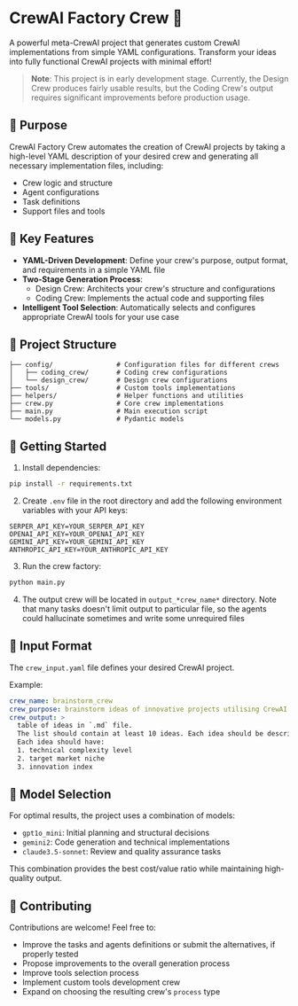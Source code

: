 # CrewAI Factory Crew 🚀

A powerful meta-CrewAI project that generates custom CrewAI implementations from simple YAML configurations. Transform
your ideas into fully functional CrewAI projects with minimal effort!

> **Note**: This project is in early development stage. Currently, the Design Crew produces fairly usable results, but
> the Coding Crew's output requires significant improvements before production usage.

## 🎯 Purpose

CrewAI Factory Crew automates the creation of CrewAI projects by taking a high-level YAML description of your desired
crew and generating all necessary implementation files, including:

- Crew logic and structure
- Agent configurations
- Task definitions
- Support files and tools

## 🌟 Key Features

- **YAML-Driven Development**: Define your crew's purpose, output format, and requirements in a simple YAML file
- **Two-Stage Generation Process**:
    - Design Crew: Architects your crew's structure and configurations
    - Coding Crew: Implements the actual code and supporting files
- **Intelligent Tool Selection**: Automatically selects and configures appropriate CrewAI tools for your use case

## 📁 Project Structure

```
├── config/                # Configuration files for different crews
│   ├── coding_crew/       # Coding crew configurations
│   └── design_crew/       # Design crew configurations
├── tools/                 # Custom tools implementations
├── helpers/               # Helper functions and utilities
├── crew.py                # Core crew implementations
├── main.py                # Main execution script
└── models.py              # Pydantic models
```

## 🚀 Getting Started

1. Install dependencies:

```bash
pip install -r requirements.txt
```

2. Create `.env` file in the root directory and add the following environment variables with your API keys:
```
SERPER_API_KEY=YOUR_SERPER_API_KEY
OPENAI_API_KEY=YOUR_OPENAI_API_KEY
GEMINI_API_KEY=YOUR_GEMINI_API_KEY
ANTHROPIC_API_KEY=YOUR_ANTHROPIC_API_KEY
```

3. Run the crew factory:

```bash
python main.py
```

4. The output crew will be located in `output_*crew_name*` directory. Note that many tasks doesn't limit output to particular file, so the agents could hallucinate sometimes and write some unrequired files

## 📝 Input Format

The `crew_input.yaml` file defines your desired CrewAI project.

Example:
```yaml
crew_name: brainstorm_crew
crew_purpose: brainstorm ideas of innovative projects utilising CrewAI framework
crew_output: >
  table of ideas in `.md` file.
  The list should contain at least 10 ideas. Each idea should be described in a few sentences.
  Each idea should have:
  1. technical complexity level
  2. target market niche
  3. innovation index
```

## 🎯 Model Selection

For optimal results, the project uses a combination of models:

- `gpt1o_mini`: Initial planning and structural decisions
- `gemini2`: Code generation and technical implementations
- `claude3.5-sonnet`: Review and quality assurance tasks

This combination provides the best cost/value ratio while maintaining high-quality output.

## 🤝 Contributing

Contributions are welcome! Feel free to:

- Improve the tasks and agents definitions or submit the alternatives, if properly tested
- Propose improvements to the overall generation process
- Improve tools selection process
- Implement custom tools development crew
- Expand on choosing the resulting crew's `process` type
